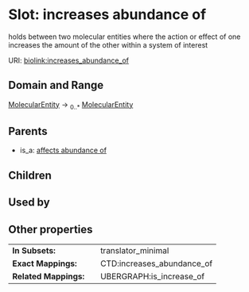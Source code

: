 
# Slot: increases abundance of


holds between two molecular entities where the action or effect of one increases the amount of the other within a system of interest

URI: [biolink:increases_abundance_of](https://w3id.org/biolink/vocab/increases_abundance_of)


## Domain and Range

[MolecularEntity](MolecularEntity.md) &#8594;  <sub>0..\*</sub> [MolecularEntity](MolecularEntity.md)

## Parents

 *  is_a: [affects abundance of](affects_abundance_of.md)

## Children


## Used by


## Other properties

|  |  |  |
| --- | --- | --- |
| **In Subsets:** | | translator_minimal |
| **Exact Mappings:** | | CTD:increases_abundance_of |
| **Related Mappings:** | | UBERGRAPH:is_increase_of |

